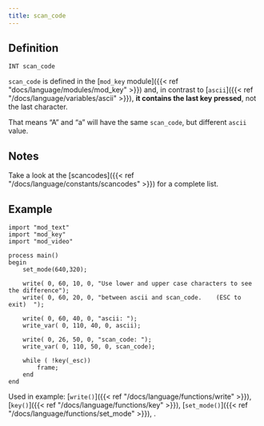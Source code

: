 ```yaml
---
title: scan_code
---
```


## Definition

    INT scan_code

`scan_code` is defined in the [`mod_key` module]({{< ref "docs/language/modules/mod_key" >}}) and, in contrast to [`ascii`]({{< ref "/docs/language/variables/ascii" >}}), **it contains the last key pressed**, not the last character.

That means “A” and “a” will have the same `scan_code`, but different `ascii` value.

## Notes

Take a look at the [scancodes]({{< ref "/docs/language/constants/scancodes" >}}) for a complete list.

## Example

```
import "mod_text"
import "mod_key"
import "mod_video"

process main()
begin
    set_mode(640,320);

    write( 0, 60, 10, 0, "Use lower and upper case characters to see the difference");
    write( 0, 60, 20, 0, "between ascii and scan_code.    (ESC to exit)  ");

    write( 0, 60, 40, 0, "ascii: ");
    write_var( 0, 110, 40, 0, ascii);

    write( 0, 26, 50, 0, "scan_code: ");
    write_var( 0, 110, 50, 0, scan_code);

    while ( !key(_esc))
        frame;
    end
end
```

Used in example: [`write()`]({{< ref "/docs/language/functions/write" >}}), [`key()`]({{< ref "/docs/language/functions/key" >}}), [`set_mode()`]({{< ref "/docs/language/functions/set_mode" >}}), .
